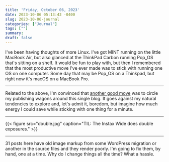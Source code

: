```yaml
---
title: 'Friday, October 06, 2023'
date: 2023-10-06 05:13:43 -0400
slug: 2023-10-06-journal
categories: ["Journal"]
tags: [""]
summary: 
draft: false
---
```


I've been having thoughts of more Linux. I've got MINT running on the little MacBook Air, but also glanced at the ThinkPad Carbon running Pop\_OS that's sitting on a shelf. It would be fun to play with, but then I remembered that the most productive move I've ever made was to stick with running one OS on one computer. Some day that may be Pop\_OS on a Thinkpad, but right now it's macOS on a MacBook Pro.

---

Related to the above, I'm convinced that [another good move](/posts/2023/2023-10-05-journal/) was to circle my publishing wagons around this single blog. It goes against my natural tendencies to explore and, let's admit it, boredom, but imagine how much energy I could save while sticking with one thing for a minute.

---

{{< figure src="double.jpg" caption="TIL: The Instax Wide does double exposures." >}}

---

31 posts here have old image markup from some WordPress migration or another in the source files and they render poorly. I'm going to fix them, by hand, one at a time. Why do I change things all the time? What a hassle.
